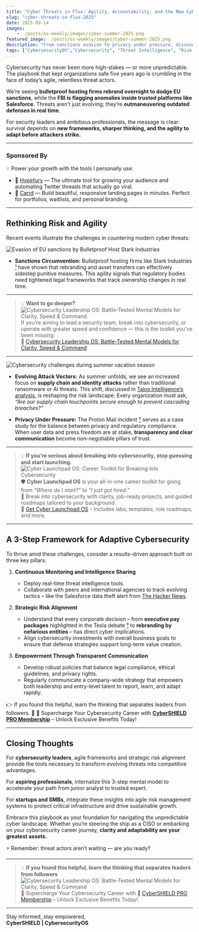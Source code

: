```yaml
---
title: "Cyber Threats in Flux: Agility, Accountability, and the New Cybersecurity Playbook"
slug: "cyber-threats-in-flux-2025"
date: 2025-09-14
images:
    -  /posts/os-weekly/images/cyber-summer-2025.png
featured_image:  /posts/os-weekly/images/cyber-summer-2025.png
description: "From sanctions evasion to privacy under pressure, discover a 3-step adaptive cybersecurity framework that leaders and professionals can use to stay ahead of evolving threats."
tags: ["CybersecurityOS","Cybersecurity", "Threat Intelligence", "Risk Management", "Adaptive Frameworks", "Cyber Leadership"]
---
```

Cybersecurity has never been more high-stakes — or more unpredictable. The playbook that kept organizations safe five years ago is crumbling in the face of today’s agile, relentless threat actors.

We’re seeing **bulletproof hosting firms rebrand overnight to dodge EU sanctions**, while the **FBI is flagging anomalies inside trusted platforms like Salesforce.** Threats aren’t just evolving; they’re **outmaneuvering outdated defenses in real time**.

For security leaders and ambitious professionals, the message is clear: survival depends on **new frameworks, sharper thinking, and the agility to adapt before attackers strike.**

---

### Sponsored By

💡 Power your growth with the tools I personally use:  

- 🚀 [Hypefury](https://hypefury.com/?via=trilltayo) — The ultimate tool for growing your audience and automating Twitter threads that actually go viral.  
- 🎨 [Carrd](https://try.carrd.co/trilltayo) — Build beautiful, responsive landing pages in minutes. Perfect for portfolios, waitlists, and personal branding.  

---

## Rethinking Risk and Agility  

Recent events illustrate the challenges in countering modern cyber threats:  

![Evasion of EU sanctions by Bulletproof Host Stark Industries](/posts/os-weekly/images/eu-sactions-2025.png)

- **Sanctions Circumvention:** Bulletproof hosting firms like Stark Industries [¹](https://krebsonsecurity.com/2025/09/bulletproof-host-stark-industries-evades-eu-sanctions/) have shown that rebranding and asset transfers can effectively sidestep punitive measures. This agility signals that regulatory bodies need tightened legal frameworks that track ownership changes in real time.

---
> 💡 **Want to go deeper?**
> ![Cybersecurity Leadership OS: Battle-Tested Mental Models for Clarity, Speed & Command](/posts/os-weekly/images/leadershipos.png)
> If you’re aiming to lead a security team, break into cybersecurity, or operate with greater speed and confidence — this is the toolkit you’ve been missing:  
> 🔗 [Cybersecurity Leadership OS: Battle-Tested Mental Models for Clarity, Speed & Command](http://store.cybersecurityos.net/l/cybersecurity-leadership-os)
---

![Cybersecurity challenges during summer vacation season](/posts/os-weekly/images/cyber-summer-2025.png)

- **Evolving Attack Vectors:** As summer unfolds, we see an increased focus on **supply chain and identity attacks** rather than traditional ransomware or AI threats. This shift, discussed in [Talos Intelligence’s analysis](https://blog.talosintelligence.com/beaches-and-breaches/), is reshaping the risk landscape. Every organization must ask, *“Are our supply chain touchpoints secure enough to prevent cascading breaches?”*  

- **Privacy Under Pressure:** The Proton Mail incident [²](https://theintercept.com/2025/09/12/proton-mail-journalist-accounts-suspended/) serves as a case study for the balance between privacy and regulatory compliance. When user data and press freedom are at stake, **transparency and clear communication** become non-negotiable pillars of trust.  

---
> 💡 **If you’re serious about breaking into cybersecurity, stop guessing and start launching.**  
> ![Cyber Launchpad OS: Career Toolkit for Breaking into Cybersecurity](/posts/os-weekly/images/launch-os.png)  
> 🛡️ **Cyber Launchpad OS** is your all-in-one career toolkit for going from *“Where do I start?”* to *“I just got hired.”*  
> 🚀 Break into cybersecurity with clarity, job-ready projects, and guided roadmaps tailored to your background.  
> 🔗 [Get Cyber Launchpad OS](https://cybersecurityos.gumroad.com/l/cyber-launchpad-os) – Includes labs, templates, role roadmaps, and more.  

---

## A 3-Step Framework for Adaptive Cybersecurity  

To thrive amid these challenges, consider a results-driven approach built on three key pillars:  

1. **Continuous Monitoring and Intelligence Sharing**  
   - Deploy real-time threat intelligence tools.  
   - Collaborate with peers and international agencies to track evolving tactics – like the Salesforce data theft alert from [The Hacker News](https://thehackernews.com/2025/09/fbi-warns-of-unc6040-and-unc6395.html).  

2. **Strategic Risk Alignment**  
   - Understand that every corporate decision – from **executive pay packages** highlighted in the Tesla debate [³](https://techcrunch.com/2025/09/13/tesla-board-chair-calls-debate-over-elon-musks-1t-pay-package-a-little-bit-weird/) to **rebranding by nefarious entities** – has direct cyber implications.  
   - Align cybersecurity investments with overall business goals to ensure that defense strategies support long-term value creation.  

3. **Empowerment Through Transparent Communication**  
   - Develop robust policies that balance legal compliance, ethical guidelines, and privacy rights.  
   - Regularly communicate a company-wide strategy that empowers both leadership and entry-level talent to report, learn, and adapt rapidly.  

👉 If you found this helpful, learn the thinking that separates leaders from followers. 🚀 🚀 Supercharge Your Cybersecurity Career with [**CyberSHIELD PRO Membership**](https://cybersecurityos.gumroad.com/l/cybershield-membership) – Unlock Exclusive Benefits Today!

---

## Closing Thoughts  

For **cybersecurity leaders**, agile frameworks and strategic risk alignment provide the tools necessary to transform evolving threats into competitive advantages.  

For **aspiring professionals**, internalize this 3-step mental model to accelerate your path from junior analyst to trusted expert.  

For **startups and SMBs**, integrate these insights into agile risk management systems to protect critical infrastructure and drive sustainable growth.  

Embrace this playbook as your foundation for navigating the unpredictable cyber landscape. Whether you’re steering the ship as a CISO or embarking on your cybersecurity career journey, **clarity and adaptability are your greatest assets.**  

⚡ Remember: threat actors aren’t waiting — are you ready?  

---
> 💡 **If you found this helpful, learn the thinking that separates leaders from followers**
> ![Cybersecurity Leadership OS: Battle-Tested Mental Models for Clarity, Speed & Command](/posts/os-weekly/images/pro-os.png)
> 🚀 Supercharge Your Cybersecurity Career with 🔗 [CyberSHIELD PRO Membership](https://cybersecurityos.gumroad.com/l/cybershield-membership) – Unlock Exclusive Benefits Today!  
---

Stay informed, stay empowered,  
**CyberSHIELD | CybersecurityOS**
